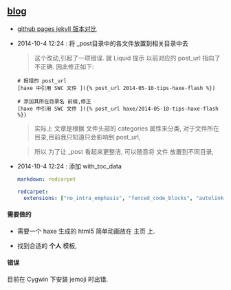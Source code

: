 [blog](http://r32.github.io)
----

 * [github pages jekyll 版本对比](https://pages.github.com/versions/)
 
 
 * 2014-10-4 12:24 : 将 _post目录中的各文件放置到相关目录中去

	> 这个改动,引起了一项错误. 就 Liquid 提示 以前对应的 post_url 指向了不正确. 因此修正如下:

	```
	# 报错的 post_url
	[haxe 中引用 SWC 文件 ]({% post_url 2014-05-10-tips-haxe-flash %})
	
	# 添加其所在目录名 前缀,修正
	[haxe 中引用 SWC 文件 ]({% post_url haxe/2014-05-10-tips-haxe-flash %})

	```

	> 实际上 文章是根据 文件头部的 categories 属性来分类, 对于文件所在目录,目前我只知道只会影响到 post_url,

	> 所以 为了让 _post 看起来更整洁, 可以随意将 文件 放置到不同目录, 

 * 2014-10-4 12:24 : 添加 with_toc_data

	```yml
	markdown: redcarpet

	redcarpet:
	  extensions: ["no_intra_emphasis", "fenced_code_blocks", "autolink", "tables", "with_toc_data"]
	```


#### 需要做的

 * 需要一个 haxe 生成的 html5 简单动画放在 主页 上.

 * 找到合适的 **个人** 模板, 

#### 错误

目前在 Cygwin 下安装 jemoji 时出错. 


